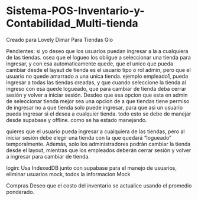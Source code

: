 # Sistema-POS-Inventario-y-Contabilidad_Multi-tienda
Creado para Lovely Dimar
Para Tiendas Gio

Pendientes:
si yo deseo que los usuarios puedan ingresar a la a cualquiera de las tiendas. osea que el logueo los obligue a seleccionar una tienda para ingresar, y con esa automaticamente quede, que el unico que pueda cambiar desde el layaut de tienda es el usuario tipo o rol admin, pero que el usuario no quede amarrado a una unica tienda. ejemplo empleado1, pueda ingresar a todas las tiendas creadas, y que cuando seleccione la tienda al ingreso con esa quede logueado, que para cambiar de tienda deba cerrar sesión y volver a iniciar sesión. Desdeo que esa opcion que esta en admin de seleccionar tienda mejor sea una opcion de a que tiendas tiene permiso de ingresar no a que tienda solo puede ingresar, para que asi un usuario pueda ingresar si el desea a cualquier tienda. todo esto se debe de manejar desde supabase y offline. como se ha estado manejando.

quieres que el usuario pueda ingresar a cualquiera de las tiendas, pero al iniciar sesión debe elegir una tienda con la que quedará “logueado” temporalmente. Además, solo los administradores podrán cambiar la tienda desde el layout, mientras que los empleados deberán cerrar sesión y volver a ingresar para cambiar de tienda.

login:
  Usa IndexedDB junto con supabase para el manejo de usuarios, eliminar usuarios mock, todos la informacion Mock

Compras
  Deseo que el costo del inventario se actualice usando el promedio ponderado.

  